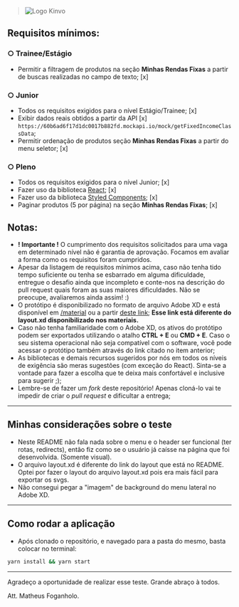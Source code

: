 > ![Logo Kinvo](https://github.com/cbfranca/kinvo-front-end-test/blob/master/logo.svg)

## Requisitos mínimos:

### ○ Trainee/Estágio

- Permitir a filtragem de produtos na seção **Minhas Rendas Fixas** a partir de buscas realizadas no campo de texto; [x]

### ○ Junior

- Todos os requisitos exigidos para o nível Estágio/Trainee; [x]
- Exibir dados reais obtidos a partir da API [x] `https://60b6ad6f17d1dc0017b882fd.mockapi.io/mock/getFixedIncomeClassData`;
- Permitir ordenação de produtos seção **Minhas Rendas Fixas** a partir do menu seletor; [x]

### ○ Pleno

- Todos os requisitos exigidos para o nível Junior; [x]
- Fazer uso da biblioteca [React](https://pt-br.reactjs.org/); [x]
- Fazer uso da biblioteca [Styled Components](https://styled-components.com/); [x]
- Paginar produtos (5 por página) na seção **Minhas Rendas Fixas**; [x]

## Notas:

- **! Importante !** O cumprimento dos requisitos solicitados para uma vaga em determinado nível não é garantia de aprovação. Focamos em avaliar a forma como os requisitos foram cumpridos.
- Apesar da listagem de requisitos mínimos acima, caso não tenha tido tempo suficiente ou tenha se esbarrado em alguma dificuldade, entregue o desafio ainda que incompleto e conte-nos na descrição do pull request quais foram as suas maiores dificuldades.
  Não se preocupe, avaliaremos ainda assim! :)
- O protótipo é disponibilizado no formato de arquivo Adobe XD e está disponível em [/material](/material) ou a partir [deste link](https://xd.adobe.com/view/adc938b2-4a7a-4837-a849-37d803b83d26-f89a/); <strong>Esse link está diferente do layout.xd disponibilizado nos materiais.</strong>
- Caso não tenha familiaridade com o Adobe XD, os ativos do protótipo podem ser exportados utilizando o atalho **CTRL + E** ou **CMD + E**. Caso o seu sistema operacional não seja compatível com o software, você pode acessar o protótipo também através do link citado no item anterior;
- As bibliotecas e demais recursos sugeridos por nós em todos os níveis de exigência são meras sugestões (com exceção do React). Sinta-se a vontade para fazer a escolha que te deixa mais confortável e inclusive para sugerir ;);
- Lembre-se de fazer um _fork_ deste repositório! Apenas cloná-lo vai te impedir de criar o _pull request_ e dificultar a entrega;

---

## Minhas considerações sobre o teste

- Neste README não fala nada sobre o menu e o header ser funcional (ter rotas, redirects), então fiz como se o usuário já caísse na página que foi desenvolvida. (Somente visual).
- O arquivo layout.xd é diferente do link do layout que está no README. Optei por fazer o layout do arquivo layout.xd pois era mais fácil para exportar os svgs.
- Não consegui pegar a "imagem" de background do menu lateral no Adobe XD.

---

## Como rodar a aplicação

- Após clonado o repositório, e navegado para a pasta do mesmo, basta colocar no terminal:

```bash
yarn install && yarn start
```

---

Agradeço a oportunidade de realizar esse teste. Grande abraço à todos.

Att. Matheus Foganholo.
